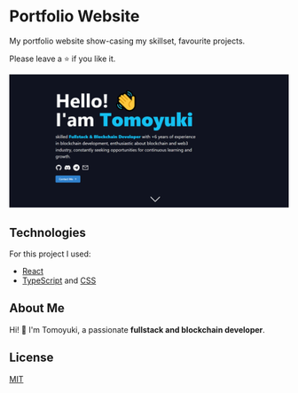 # Portfolio Website
My portfolio website show-casing my skillset, favourite projects.

Please leave a ⭐ if you like it.

![Portfolio Preview](./portfolio-preview.png)

## Technologies
For this project I used:
- [React](https://reactjs.org/)
- [TypeScript](https://www.typescriptlang.org/) and [CSS](https://developer.mozilla.org/en-US/docs/Web/CSS)

## About Me
Hi! 👋 I'm Tomoyuki, a passionate **fullstack and blockchain developer**.

## License
[MIT](https://choosealicense.com/licenses/mit/)